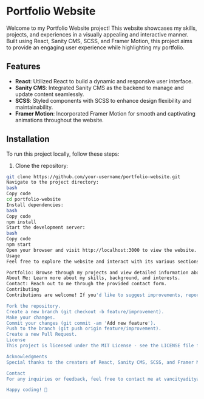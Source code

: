 # Portfolio Website

Welcome to my Portfolio Website project! This website showcases my skills, projects, and experiences in a visually appealing and interactive manner. Built using React, Sanity CMS, SCSS, and Framer Motion, this project aims to provide an engaging user experience while highlighting my portfolio.

## Features

- **React**: Utilized React to build a dynamic and responsive user interface.
- **Sanity CMS**: Integrated Sanity CMS as the backend to manage and update content seamlessly.
- **SCSS**: Styled components with SCSS to enhance design flexibility and maintainability.
- **Framer Motion**: Incorporated Framer Motion for smooth and captivating animations throughout the website.

## Installation

To run this project locally, follow these steps:

1. Clone the repository:

```bash
git clone https://github.com/your-username/portfolio-website.git
Navigate to the project directory:
bash
Copy code
cd portfolio-website
Install dependencies:
bash
Copy code
npm install
Start the development server:
bash
Copy code
npm start
Open your browser and visit http://localhost:3000 to view the website.
Usage
Feel free to explore the website and interact with its various sections, including:

Portfolio: Browse through my projects and view detailed information about each one.
About Me: Learn more about my skills, background, and interests.
Contact: Reach out to me through the provided contact form.
Contributing
Contributions are welcome! If you'd like to suggest improvements, report issues, or add new features, please follow these steps:

Fork the repository.
Create a new branch (git checkout -b feature/improvement).
Make your changes.
Commit your changes (git commit -am 'Add new feature').
Push to the branch (git push origin feature/improvement).
Create a new Pull Request.
License
This project is licensed under the MIT License - see the LICENSE file for details.

Acknowledgments
Special thanks to the creators of React, Sanity CMS, SCSS, and Framer Motion for their fantastic tools and libraries that made this project possible.

Contact
For any inquiries or feedback, feel free to contact me at vancityaditya@gmail.com

Happy coding! 🚀
